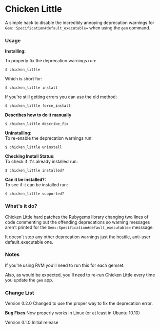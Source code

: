 # Chicken Little

A simple hack to disable the incredibly annoying deprecation warnings for `Gem::Specification#default_executable=` when using the `gem` command.

### Usage

**Installing:**  

To properly fix the deprecation warnings run:  
    
    $ chicken_little

Which is short for:
    
    $ chicken_little install
    
If you're still getting errors you can use the old method:  

    $ chicken_little force_install

**Describes how to do it manually**

    $ chicken_little describe_fix

**Uninstalling:**  
To re-enable the deprecation warnings run:  

    $ chicken_little uninstall

**Checking Install Status:**  
To check if it's already installed run:  

    $ chicken_little installed?

**Can it be installed?:**  
To see if it can be installed run:  

    $ chicken_little supported?
    

### What's it do?

Chicken Little hard patches the Rubygems library changing two lines of code commenting out the offending deprecations so warning messages aren't printed for the `Gem::Specification#default_executable=` messsage.

It doesn't stop any other deprecation warnings just the hostile, anti-user default\_executable one.  

### Notes

If you're using RVM you'll need to run this for each gemset.  

Also, as would be expected, you'll need to re-run Chicken Little every time you update the `gem` app.  

### Change List

Version 0.2.0
Changed to use the proper way to fix the deprecation error.

**Bug Fixes**
Now properly works in Linux (or at least in Ubuntu 10.10)

Version 0.1.0
Initial release


